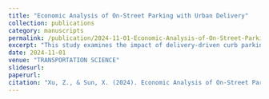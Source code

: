 ```yaml
---
title: "Economic Analysis of On-Street Parking with Urban Delivery"
collection: publications
category: manuscripts
permalink: /publication/2024-11-01-Economic-Analysis-of-On-Street-Parking-with-Urban-Delivery
excerpt: "This study examines the impact of delivery-driven curb parking demands on urban curb dynamics through continuum modeling and comparative statics, revealing that optimized metered parking pricing for general users outperforms dedicated delivery bays and duration caps, with demand source-dependent strategies and adaptive bay sizing proving critical to curb management efficiency, thereby challenging the necessity of delivery-specific infrastructure under optimal pricing."
date: 2024-11-01
venue: "TRANSPORTATION SCIENCE"
slidesurl: 
paperurl: 
citation: "Xu, Z., & Sun, X. (2024). Economic Analysis of On-Street Parking with Urban Delivery. Transportation Science, 58(6), 1300-1318."
---
```

